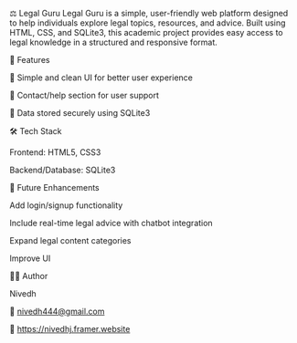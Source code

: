 ⚖️ Legal Guru
Legal Guru is a simple, user-friendly web platform designed to help individuals explore legal topics, resources, and advice. Built using HTML, CSS, and SQLite3, this academic project provides easy access to legal knowledge in a structured and responsive format.



🧩 Features

🔎 Simple and clean UI for better user experience

💬 Contact/help section for user support

📁 Data stored securely using SQLite3



🛠️ Tech Stack

Frontend: HTML5, CSS3

Backend/Database: SQLite3



📌 Future Enhancements

Add login/signup functionality

Include real-time legal advice with chatbot integration

Expand legal content categories

Improve UI




🙋‍♂️ Author

Nivedh

📧 nivedh444@gmail.com

🔗 https://nivedhj.framer.website



